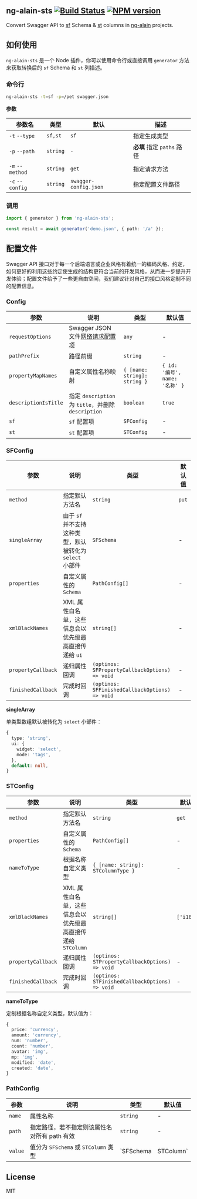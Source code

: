 ## ng-alain-sts [![Build Status](https://img.shields.io/travis/ng-alain/ng-alain-sts/master.svg?style=flat-square)](https://travis-ci.org/ng-alain/ng-alain-sts) [![NPM version](https://img.shields.io/npm/v/ng-alain-sts.svg?style=flat-square)](https://www.npmjs.com/package/ng-alain-sts)

Convert Swagger API to [sf](https://ng-alain.com/form/schema) Schema & [st](https://ng-alain.com/components/table#STColumn) columns in [ng-alain](https://ng-alain.com) projects.

## 如何使用

`ng-alain-sts` 是一个 Node 插件，你可以使用命令行或直接调用 `generator` 方法来获取转换后的 `sf` Schema 和 `st` 列描述。

### 命令行

```bash
ng-alain-sts -t=sf -p=/pet swagger.json
```

**参数**

| 参数名          | 类型     | 默认                  | 描述                       |
|-----------------|----------|-----------------------|--------------------------|
| `-t` `--type`   | `sf,st`  | `sf`                  | 指定生成类型               |
| `-p` `--path`   | `string` | `-`                   | **必填** 指定 `paths` 路径 |
| `-m` `--method` | `string` | `get`                 | 指定请求方法               |
| `-c` `--config` | `string` | `swagger-config.json` | 指定配置文件路径           |

### 调用

```ts
import { generator } from 'ng-alain-sts';

const result = await generator('demo.json', { path: '/a' });
```

## 配置文件

Swagger API 接口对于每一个后端语言或企业风格有着统一的编码风格、约定，如何更好的利用这些约定使生成的结构更符合当前的开发风格，从而进一步提升开发体验；配置文件给予了一些更自由空间，我们建议针对自己的接口风格定制不同的配置信息。

### Config

| 参数             | 说明                     | 类型  | 默认值 |
|------------------|-------------------------|-------|--------|
| `requestOptions` | Swagger JSON 文件[网络请求配置项](https://github.com/request/request#requestoptions-callback) | `any` | -      |
| `pathPrefix` | 路径前缀 | `string` | - |
| `propertyMapNames` | 自定义属性名称映射 | `{ [name: string]: string }` | `{ id: '编号', name: '名称' }` |
| `descriptionIsTitle` | 指定 `description` 为 `title`，并删除 `description` | `boolean` | `true` |
| `sf` | `sf` 配置项 | `SFConfig` | - |
| `st` | `st` 配置项 | `STConfig` | - |

### SFConfig

| 参数             | 说明                     | 类型  | 默认值 |
|------------------|-------------------------|-------|--------|
| `method` | 指定默认方法名 | `string` | `put` |
| `singleArray` | 由于 `sf` 并不支持这种类型，默认被转化为 `select` 小部件 | `SFSchema` | - |
| `properties` | 自定义属性的 `Schema` | `PathConfig[]` | - |
| `xmlBlackNames` | XML 属性白名单，这些信息会以优先级最高直接传递给 `ui` | `string[]` | - |
| `propertyCallback` | 递归属性回调 | `(optinos: SFPropertyCallbackOptions) => void` | - |
| `finishedCallback` | 完成时回调 | `(optinos: SFFinishedCallbackOptions) => void` | - |

**singleArray**

单类型数组默认被转化为 `select` 小部件：

```ts
{
  type: 'string',
  ui: {
    widget: 'select',
    mode: 'tags',
  },
  default: null,
}
```

### STConfig

| 参数             | 说明                     | 类型  | 默认值 |
|------------------|-------------------------|-------|--------|
| `method` | 指定默认方法名 | `string` | `get` |
| `properties` | 自定义属性的 `Schema` | `PathConfig[]` | - |
| `nameToType` | 根据名称自定义类型 | `{ [name: string]: STColumnType }` | - |
| `xmlBlackNames` | XML 属性白名单，这些信息会以优先级最高直接传递给 `STColumn` | `string[]` | `['i18n']` |
| `propertyCallback` | 递归属性回调 | `(optinos: STPropertyCallbackOptions) => void` | - |
| `finishedCallback` | 完成时回调 | `(optinos: STFinishedCallbackOptions) => void` | - |

**nameToType**

定制根据名称自定义类型，默认值为：

```ts
{
  price: 'currency',
  amount: 'currency',
  num: 'number',
  count: 'number',
  avatar: 'img',
  mp: 'img',
  modified: 'date',
  created: 'date',
}
```

### PathConfig

| 参数    | 说明    | 类型  | 默认值 |
|--------|---------|-------|--------|
| `name` | 属性名称 | `string` | - |
| `path` | 指定路径，若不指定则该属性名对所有 path 有效 | `string` | - |
| `value` | 值分为 `SFSchema` 或 `STColumn` 类型 | `SFSchema | STColumn` | - |


## License

MIT
